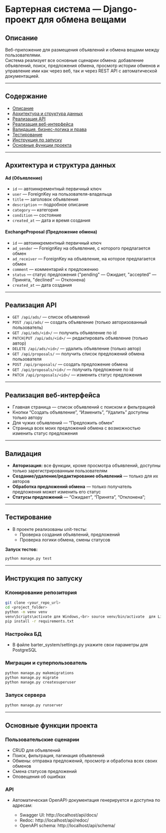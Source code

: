 # Бартерная система — Django-проект для обмена вещами

## Описание

Веб-приложение для размещения объявлений и обмена вещами между пользователями.  
Система реализует все основные сценарии обмена: добавление объявлений, поиск, предложения обмена, просмотр истории обменов и управление ими как через веб, так и через REST API с автоматической документацией.

---

## Содержание

- [Описание](#описание)
- [Архитектура и структура данных](#архитектура-и-структура-данных)
- [Реализация API](#реализация-api)
- [Реализация веб-интерфейса](#реализация-веб-интерфейса)
- [Валидация, бизнес-логика и права](#валидация-бизнес-логика-и-права)
- [Тестирование](#тестирование)
- [Инструкция по запуску](#инструкция-по-запуску)
- [Основные функции проекта](#основные-функции-проекта)

---

##  Архитектура и структура данных

#### **Ad (Объявление)**
- `id` — автоинкрементный первичный ключ
- `user` — ForeignKey на пользователя-владельца
- `title` — заголовок объявления
- `description` — подробное описание
- `category` — категория
- `condition` — состояние
- `created_at` — дата и время создания

#### **ExchangeProposal (Предложение обмена)**
- `id` — автоинкрементный первичный ключ
- `ad_sender` — ForeignKey на объявление, с которого предлагается обмен
- `ad_receiver` — ForeignKey на объявление, на которое предлагается обмен
- `comment` — комментарий к предложению
- `status` — статус предложения ("pending" — Ожидает, "accepted" — Принята, "declined" — Отклонена)
- `created_at` — дата создания

---

## Реализация API

- `GET /api/ads/` — список объявлений
- `POST /api/ads/` — создать объявление (только авторизованный пользователь)
- `GET /api/ads/<id>/` — получить объявление по id
- `PATCH|PUT /api/ads/<id>/` — редактировать объявление (только автор)
- `DELETE /api/ads/<id>/` — удалить объявление (только автор)
- `GET /api/proposals/` — получить список предложений обмена пользователя
- `POST /api/proposals/` — создать предложение обмена
- `GET /api/proposals/<id>/` — получить предложение по id
- `PATCH /api/proposals/<id>/` — изменить статус предложения

---

## Реализация веб-интерфейса

- Главная страница — список объявлений с поиском и фильтрацией
- Кнопки “Создать объявление”, “Изменить”, “Удалить” доступны только автору
- Для чужих объявлений — “Предложить обмен”
- Страница всех моих предложений обмена с возможностью изменить статус предложения

---

## Валидация

- **Авторизация:** все функции, кроме просмотра объявлений, доступны только зарегистрированным пользователям
- **Создание/удаление/редактирование объявлений** — только для их авторов
- **Обработка предложений обмена** — только получатель предложения может изменить его статус
- **Статусы предложений** — “Ожидает”, “Принята”, “Отклонена”;

---

## Тестирование

- В проекте реализованы unit-тесты:
  - Проверка создания объявлений, предложений
  - Проверка логики обмена, смены статусов

**Запуск тестов:**
```bash
python manage.py test
```

---

## Инструкция по запуску

### **Клонирование репозитория**

```bash
git clone <your_repo_url>
cd <project_folder>
python -m venv venv
venv\Scripts\activate для Windows,<br> source venv/bin/activate  для Linux/Mac
pip install -r requirements.txt
```

### **Настройка БД**

- В файле barter_system/settings.py укажите свои параметры для PostgreSQL

### **Миграции и суперпользователь**
```bash
python manage.py makemigrations
python manage.py migrate
python manage.py createsuperuser
```

### **Запуск сервера**
```bash
python manage.py runserver
```

---

## Основные функции проекта

### **Пользовательские сценарии**

- CRUD для объявлений
- Поиск, фильтрация, пагинация объявлений
- Обмены: отправка предложений, просмотр и обработка всех своих обменов
- Смена статусов предложений
- Оповещения об ошибках 

### **API**

- Автоматическая OpenAPI-документация генерируется и доступна по адресам:

  - Swagger UI: http://localhost/api/docs/
  - Redoc: http://localhost/api/redoc/
  - OpenAPI schema: http://localhost/api/schema/
